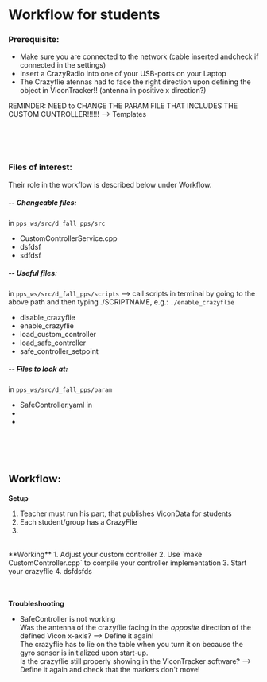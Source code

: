 # Workflow for students

### Prerequisite:
* Make sure you are connected to the network (cable inserted andcheck if connected in the settings)
* Insert a CrazyRadio into one of your USB-ports on your Laptop
* The Crazyflie atennas had to face the right direction upon defining the object in ViconTracker!! (antenna in positive x direction?)


REMINDER: NEED to CHANGE THE PARAM FILE THAT INCLUDES THE CUSTOM CUNTROLLER!!!!!!
--> Templates



<br><br><br>
### Files of interest:
Their role in the workflow is described below under Workflow.

##### -- Changeable files:
in `pps_ws/src/d_fall_pps/src`
* CustomControllerService.cpp
* dsfdsf
* sdfdsf

##### -- Useful files:
in `pps_ws/src/d_fall_pps/scripts`
--> call scripts in terminal by going to the above path and then typing ./SCRIPTNAME, e.g.: `./enable_crazyflie`
* disable_crazyflie
* enable_crazyflie
* load_custom_controller
* load_safe_controller
* safe_controller_setpoint


##### -- Files to look at:
in `pps_ws/src/d_fall_pps/param`
* SafeController.yaml
in
*
*

<br><br><br>
## Workflow:
**Setup**
1.  Teacher must run his part, that publishes ViconData for students
2.  Each student/group has a CrazyFlie
3.  

<br>
**Working**
1.  Adjust your custom controller
2.  Use `make CustomController.cpp` to compile your controller implementation
3.  Start your crazyflie
4.  dsfdsfds

<br><br>
**Troubleshooting**
- SafeController is not working <br>
Was the antenna of the crazyflie facing in the *opposite* direction of the defined Vicon x-axis? --> Define it again! <br>
The crazyflie has to lie on the table when you turn it on because the gyro sensor is initialized upon start-up. <br>
Is the crazyflie still properly showing in the ViconTracker software? --> Define it again and check that the markers don't move!
